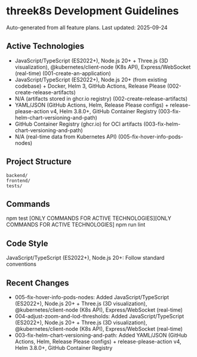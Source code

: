 # threek8s Development Guidelines

Auto-generated from all feature plans. Last updated: 2025-09-24

## Active Technologies
- JavaScript/TypeScript (ES2022+), Node.js 20+ + Three.js (3D visualization), @kubernetes/client-node (K8s API), Express/WebSocket (real-time) (001-create-an-application)
- JavaScript/TypeScript (ES2022+), Node.js 20+ (from existing codebase) + Docker, Helm 3, GitHub Actions, Release Please (002-create-release-artifacts)
- N/A (artifacts stored in ghcr.io registry) (002-create-release-artifacts)
- YAML/JSON (GitHub Actions, Helm, Release Please configs) + release-please-action v4, Helm 3.8.0+, GitHub Container Registry (003-fix-helm-chart-versioning-and-path)
- GitHub Container Registry (ghcr.io) for OCI artifacts (003-fix-helm-chart-versioning-and-path)
- N/A (real-time data from Kubernetes API) (005-fix-hover-info-pods-nodes)

## Project Structure
```
backend/
frontend/
tests/
```

## Commands
npm test [ONLY COMMANDS FOR ACTIVE TECHNOLOGIES][ONLY COMMANDS FOR ACTIVE TECHNOLOGIES] npm run lint

## Code Style
JavaScript/TypeScript (ES2022+), Node.js 20+: Follow standard conventions

## Recent Changes
- 005-fix-hover-info-pods-nodes: Added JavaScript/TypeScript (ES2022+), Node.js 20+ + Three.js (3D visualization), @kubernetes/client-node (K8s API), Express/WebSocket (real-time)
- 004-adjust-zoom-and-lod-thresholds: Added JavaScript/TypeScript (ES2022+), Node.js 20+ + Three.js (3D visualization), @kubernetes/client-node (K8s API), Express/WebSocket (real-time)
- 003-fix-helm-chart-versioning-and-path: Added YAML/JSON (GitHub Actions, Helm, Release Please configs) + release-please-action v4, Helm 3.8.0+, GitHub Container Registry

<!-- MANUAL ADDITIONS START -->
<!-- MANUAL ADDITIONS END -->
